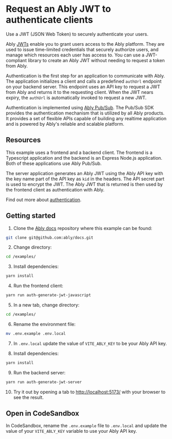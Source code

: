 # Request an Ably JWT to authenticate clients

Use a JWT (JSON Web Token) to securely authenticate your users.

Ably [JWTs](https://jwt.io/) enable you to grant users access to the Ably platform. They are used to issue time-limited credentials that securely authorize users, and manage which resources each user has access to. You can use a JWT-compliant library to create an Ably JWT without needing to request a token from Ably.

Authentication is the first step for an application to communicate with Ably. The application initializes a client and calls a predefined `authUrl` endpoint on your backend server. This endpoint uses an API key to request a JWT from Ably and returns it to the requesting client. When the JWT nears expiry, the `authUrl` is automatically invoked to request a new JWT.

Authentication is implemented using [Ably Pub/Sub](https://ably.com/docs/auth). The Pub/Sub SDK provides the authentication mechanism that is utilized by all Ably products. It provides a set of flexible APIs capable of building any realtime application and is powered by Ably's reliable and scalable platform.

## Resources

This example uses a frontend and a backend client. The frontend is a Typescript application and the backend is an Express Node.js application. Both of these applications use Ably Pub/Sub.

The server application generates an Ably JWT using the Ably API key with the key name part of the API key as `kid` in the headers. The API secret part is used to encrypt the JWT. The Ably JWT that is returned is then used by the frontend client as authentication with Ably.

Find out more about [authentication](https://ably.com/docs/auth/token?lang=javascript#jwt).

## Getting started

1. Clone the [Ably docs](https://github.com/ably/docs) repository where this example can be found:

```sh
git clone git@github.com:ably/docs.git
```

2. Change directory:

```sh
cd /examples/
```

3. Install dependencies:

```sh
yarn install
```

4. Run the frontend client:

```sh
yarn run auth-generate-jwt-javascript
```

5. In a new tab, change directory:

```sh
cd /examples/
```

6. Rename the environment file:

```sh
mv .env.example .env.local
```

7. In `.env.local` update the value of `VITE_ABLY_KEY` to be your Ably API key.

8. Install dependencies:

```sh
yarn install
```

9. Run the backend server:

```sh
yarn run auth-generate-jwt-server
```

10. Try it out by opening a tab to [http://localhost:5173/](http://localhost:5173/) with your browser to see the result.

## Open in CodeSandbox

In CodeSandbox, rename the `.env.example` file to `.env.local` and update the value of your `VITE_ABLY_KEY` variable to use your Ably API key.
